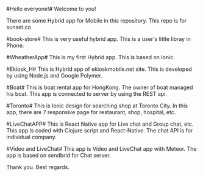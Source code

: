 #Hello everyone!#
Welcome to you!

There are some Hybrid app for Mobile in this repository.
This repo is for sunset.co

#book-store#
  This is very useful hybrid app.
  This is a user's little libray in Phone.

#WheatherApp#
  This is my first Hybrid app.
  This is based on Ionic.

#Ekiosk_H#
  This is Hybrid app of ekioskmobile.net site.
  This is developed by using Node.js and Google Polymer.
  
#Boat#
  This is boat rental app for HongKong.
  The owner of boat managed his boat.
  This app is connected to server by using the REST api.

#Toronto#
  This is Ionic design for searching shop at Toronto City.
  In this app, there are 7 responsive page for restaurant, shop, hospital, etc.

#LiveChatAPP#
  This is React Native app for Live chat and Group chat, etc.
  This app is coded with Clojure script and React-Native. The chat API is for individual company.

#Video and LiveChat#
  This app is Video and LiveChat app with Meteor.
  The app is based on sendbrid for Chat server.

Thank you. Best regards.
